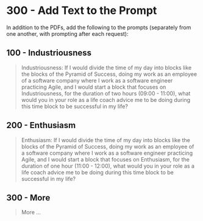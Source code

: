 # 300 - Add Text to the Prompt

In addition to the PDFs, add the following to the prompts (separately from one another, with prompting after each request):

## 100 - Industriousness

> Industriousness: If I would divide the time of my day into blocks like the blocks of the Pyramid of Success, doing my work as an employee of a software company where I work as a software engineer practicing Agile, and I would start a block that focuses on Industriousness, for the duration of two hours (09:00 - 11:00), what would you in your role as a life coach advice me to be doing during this time block to be successful in my life?

## 200 - Enthusiasm

> Enthusiasm: If I would divide the time of my day into blocks like the blocks of the Pyramid of Success, doing my work as an employee of a software company where I work as a software engineer practicing Agile, and I would start a block that focuses on Enthusiasm, for the duration of one hour (11:00 - 12:00), what would you in your role as a life coach advice me to be doing during this time block to be successful in my life?

## 300 - More

> More ...
